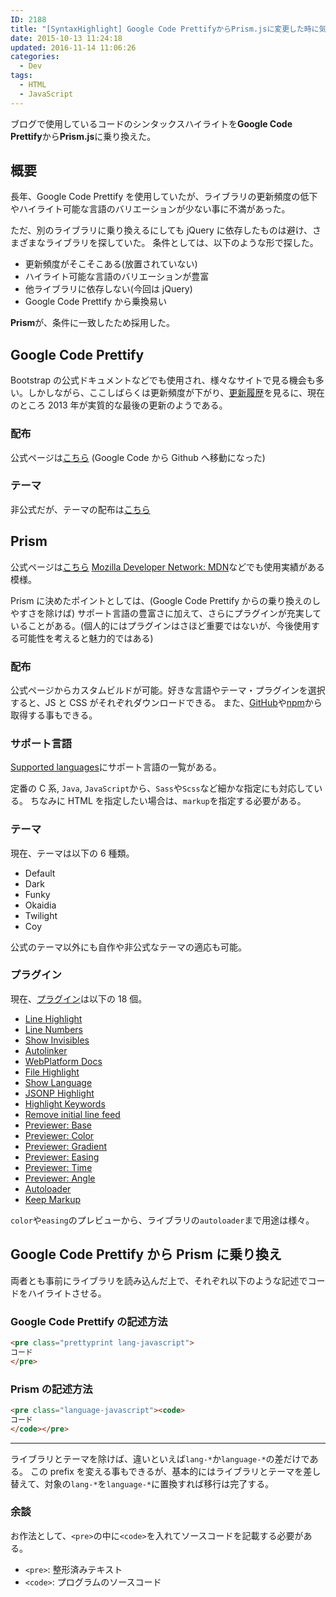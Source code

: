 ```yaml
---
ID: 2188
title: "[SyntaxHighlight] Google Code PrettifyからPrism.jsに変更した時に気をつけたこと"
date: 2015-10-13 11:24:18
updated: 2016-11-14 11:06:26
categories:
  - Dev
tags: 
  - HTML
  - JavaScript
---
```


ブログで使用しているコードのシンタックスハイライトを**Google Code Prettify**から**Prism.js**に乗り換えた。

<!--more-->

## 概要

長年、Google Code Prettify を使用していたが、ライブラリの更新頻度の低下やハイライト可能な言語のバリエーションが少ない事に不満があった。

ただ、別のライブラリに乗り換えるにしても jQuery に依存したものは避け、さまざまなライブラリを探していた。
条件としては、以下のような形で探した。

- 更新頻度がそこそこある(放置されていない)
- ハイライト可能な言語のバリエーションが豊富
- 他ライブラリに依存しない(今回は jQuery)
- Google Code Prettify から乗換易い

**Prism**が、条件に一致したため採用した。

## Google Code Prettify

Bootstrap の公式ドキュメントなどでも使用され、様々なサイトで見る機会も多い。しかしながら、ここしばらくは更新頻度が下がり、[更新履歴](https://github.com/google/code-prettify/blob/master/CHANGES.md)を見るに、現在のところ 2013 年が実質的な最後の更新のようである。

### 配布

公式ページは[こちら](https://github.com/google/code-prettify) (Google Code から Github へ移動になった)

### テーマ

非公式だが、テーマの配布は[こちら](http://jmblog.github.io/color-themes-for-google-code-prettify/)

## Prism

公式ページは[こちら](http://prismjs.com)
[Mozilla Developer Network: MDN](https://developer.mozilla.org/ja/)などでも使用実績がある模様。

Prism に決めたポイントとしては、(Google Code Prettify からの乗り換えのしやすさを除けば) サポート言語の豊富さに加えて、さらにプラグインが充実していることがある。(個人的にはプラグインはさほど重要ではないが、今後使用する可能性を考えると魅力的ではある)

### 配布

公式ページからカスタムビルドが可能。好きな言語やテーマ・プラグインを選択すると、JS と CSS がそれぞれダウンロードできる。
また、[GitHub](https://github.com/PrismJS/prism)や[npm](https://www.npmjs.com/package/prismjs)から取得する事もできる。

### サポート言語

[Supported languages](http://prismjs.com/#languages-list)にサポート言語の一覧がある。

定番の C 系, `Java`, `JavaScript`から、`Sass`や`Scss`など細かな指定にも対応している。
ちなみに HTML を指定したい場合は、`markup`を指定する必要がある。

### テーマ

現在、テーマは以下の 6 種類。

- Default
- Dark
- Funky
- Okaidia
- Twilight
- Coy

公式のテーマ以外にも自作や非公式なテーマの適応も可能。

### プラグイン

現在、[プラグイン](http://prismjs.com/#plugins)は以下の 18 個。

- [Line Highlight](http://prismjs.com/plugins/line-highlight)
- [Line Numbers](http://prismjs.com/plugins/line-numbers)
- [Show Invisibles](http://prismjs.com/plugins/show-invisibles)
- [Autolinker](http://prismjs.com/plugins/autolinker)
- [WebPlatform Docs](http://prismjs.com/plugins/wpd)
- [File Highlight](http://prismjs.com/plugins/file-highlight)
- [Show Language](http://prismjs.com/plugins/show-language)
- [JSONP Highlight](http://prismjs.com/plugins/jsonp-highlight)
- [Highlight Keywords](http://prismjs.com/plugins/highlight-keywords)
- [Remove initial line feed](http://prismjs.com/plugins/remove-initial-line-feed)
- [Previewer: Base](http://prismjs.com/plugins/previewer-base)
- [Previewer: Color](http://prismjs.com/plugins/previewer-color)
- [Previewer: Gradient](http://prismjs.com/plugins/previewer-gradient)
- [Previewer: Easing](http://prismjs.com/plugins/previewer-easing)
- [Previewer: Time](http://prismjs.com/plugins/previewer-time)
- [Previewer: Angle](http://prismjs.com/plugins/previewer-angle)
- [Autoloader](http://prismjs.com/plugins/autoloader)
- [Keep Markup](http://prismjs.com/plugins/keep-markup)

`color`や`easing`のプレビューから、ライブラリの`autoloader`まで用途は様々。

## Google Code Prettify から Prism に乗り換え

両者とも事前にライブラリを読み込んだ上で、それぞれ以下のような記述でコードをハイライトさせる。

### Google Code Prettify の記述方法

```html
<pre class="prettyprint lang-javascript">
コード
</pre>
```

### Prism の記述方法

```html
<pre class="language-javascript"><code>
コード
</code></pre>
```

---

ライブラリとテーマを除けば、違いといえば`lang-*`か`language-*`の差だけである。
この prefix を変える事もできるが、基本的にはライブラリとテーマを差し替えて、対象の`lang-*`を`language-*`に置換すれば移行は完了する。

### 余談

お作法として、`<pre>`の中に`<code>`を入れてソースコードを記載する必要がある。

- `<pre>`: 整形済みテキスト
- `<code>`: プログラムのソースコード
